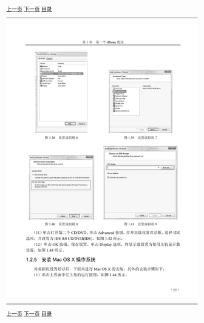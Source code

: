 [上一页](027.md) [下一页](029.md) [目录](../README.md)

***

![028](../images/028.png)

***

[上一页](027.md) [下一页](029.md) [目录](../README.md)